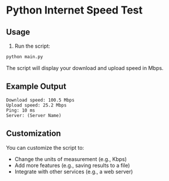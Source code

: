 # Python Internet Speed Test

## Usage

1. Run the script:

```bash
python main.py
```

The script will display your download and upload speed in Mbps.

## Example Output

```
Download speed: 100.5 Mbps
Upload speed: 25.2 Mbps
Ping: 10 ms
Server: (Server Name)
```



## Customization

You can customize the script to:

- Change the units of measurement (e.g., Kbps)
- Add more features (e.g., saving results to a file)
- Integrate with other services (e.g., a web server)